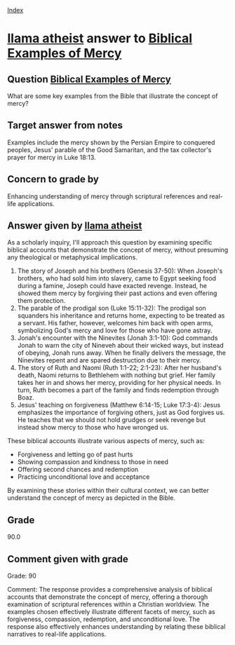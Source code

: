 
[Index](../../index.md)
# [llama atheist](../../answering_models/llama_atheist.md) answer to [Biblical Examples of Mercy](../../questions/Biblical_Examples_of_Mercy.md)

## Question [Biblical Examples of Mercy](../../questions/Biblical_Examples_of_Mercy.md)
What are some key examples from the Bible that illustrate the concept of mercy?

## Target answer from notes
Examples include the mercy shown by the Persian Empire to conquered peoples, Jesus' parable of the Good Samaritan, and the tax collector's prayer for mercy in Luke 18:13.

## Concern to grade by
Enhancing understanding of mercy through scriptural references and real-life applications.

## Answer given by [llama atheist](../../answering_models/llama_atheist.md)
As a scholarly inquiry, I'll approach this question by examining specific biblical accounts that demonstrate the concept of mercy, without presuming any theological or metaphysical implications.

1. The story of Joseph and his brothers (Genesis 37-50): When Joseph's brothers, who had sold him into slavery, came to Egypt seeking food during a famine, Joseph could have exacted revenge. Instead, he showed them mercy by forgiving their past actions and even offering them protection.
2. The parable of the prodigal son (Luke 15:11-32): The prodigal son squanders his inheritance and returns home, expecting to be treated as a servant. His father, however, welcomes him back with open arms, symbolizing God's mercy and love for those who have gone astray.
3. Jonah's encounter with the Ninevites (Jonah 3:1-10): God commands Jonah to warn the city of Nineveh about their wicked ways, but instead of obeying, Jonah runs away. When he finally delivers the message, the Ninevites repent and are spared destruction due to their mercy.
4. The story of Ruth and Naomi (Ruth 1:1-22; 2:1-23): After her husband's death, Naomi returns to Bethlehem with nothing but grief. Her family takes her in and shows her mercy, providing for her physical needs. In turn, Ruth becomes a part of the family and finds redemption through Boaz.
5. Jesus' teaching on forgiveness (Matthew 6:14-15; Luke 17:3-4): Jesus emphasizes the importance of forgiving others, just as God forgives us. He teaches that we should not hold grudges or seek revenge but instead show mercy to those who have wronged us.

These biblical accounts illustrate various aspects of mercy, such as:

* Forgiveness and letting go of past hurts
* Showing compassion and kindness to those in need
* Offering second chances and redemption
* Practicing unconditional love and acceptance

By examining these stories within their cultural context, we can better understand the concept of mercy as depicted in the Bible.

## Grade
90.0

## Comment given with grade
Grade: 90

Comment: The response provides a comprehensive analysis of biblical accounts that demonstrate the concept of mercy, offering a thorough examination of scriptural references within a Christian worldview. The examples chosen effectively illustrate different facets of mercy, such as forgiveness, compassion, redemption, and unconditional love. The response also effectively enhances understanding by relating these biblical narratives to real-life applications.
